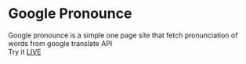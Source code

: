 # Google Pronounce

Google pronounce is a simple one page site that fetch pronunciation of words from google translate API  
Try it [LIVE](http://kaycmendes.github.io/GooglePronounce)
